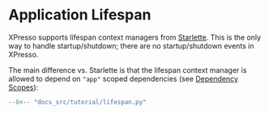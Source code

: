 # Application Lifespan

XPresso supports lifespan context managers from [Starlette].
This is the only way to handle startup/shutdown; there are no startup/shutdown events in XPresso.

The main difference vs. Starlette is that the lifespan context manager is allowed to depend on `"app"` scoped dependencies (see [Dependency Scopes]):

```python hl_lines="16"
--8<-- "docs_src/tutorial/lifespan.py"
```

[Starlette]: https://www.starlette.io/events/
[Dependency Scopes]: ../tutorial/dependencies/scopes.md
